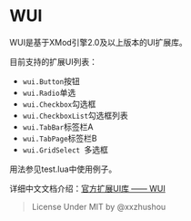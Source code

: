 # WUI
WUI是基于XMod引擎2.0及以上版本的UI扩展库。

目前支持的扩展UI列表：

* `wui.Button`按钮
* `wui.Radio`单选
* `wui.Checkbox`勾选框
* `wui.CheckboxList`勾选框列表
* `wui.TabBar`标签栏A
* `wui.TabPage`标签栏B
* `wui.GridSelect `多选框

用法参见test.lua中使用例子。

详细中文文档介绍：[官方扩展UI库 —— WUI](https://www.zybuluo.com/xxzhushou/note/1271276#%E5%AE%98%E6%96%B9%E6%89%A9%E5%B1%95ui%E5%BA%93-wui)

> License Under MIT by @xxzhushou
